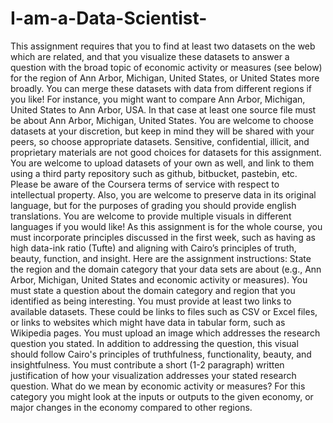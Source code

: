# I-am-a-Data-Scientist-
This assignment requires that you to find at least two datasets on the web which are related, and that you visualize these datasets to answer a question with the broad topic of economic activity or measures (see below) for the region of Ann Arbor, Michigan, United States, or United States more broadly.  You can merge these datasets with data from different regions if you like! For instance, you might want to compare Ann Arbor, Michigan, United States to Ann Arbor, USA. In that case at least one source file must be about Ann Arbor, Michigan, United States.  You are welcome to choose datasets at your discretion, but keep in mind they will be shared with your peers, so choose appropriate datasets. Sensitive, confidential, illicit, and proprietary materials are not good choices for datasets for this assignment. You are welcome to upload datasets of your own as well, and link to them using a third party repository such as github, bitbucket, pastebin, etc. Please be aware of the Coursera terms of service with respect to intellectual property.  Also, you are welcome to preserve data in its original language, but for the purposes of grading you should provide english translations. You are welcome to provide multiple visuals in different languages if you would like!  As this assignment is for the whole course, you must incorporate principles discussed in the first week, such as having as high data-ink ratio (Tufte) and aligning with Cairo’s principles of truth, beauty, function, and insight.  Here are the assignment instructions:  State the region and the domain category that your data sets are about (e.g., Ann Arbor, Michigan, United States and economic activity or measures). You must state a question about the domain category and region that you identified as being interesting. You must provide at least two links to available datasets. These could be links to files such as CSV or Excel files, or links to websites which might have data in tabular form, such as Wikipedia pages. You must upload an image which addresses the research question you stated. In addition to addressing the question, this visual should follow Cairo's principles of truthfulness, functionality, beauty, and insightfulness. You must contribute a short (1-2 paragraph) written justification of how your visualization addresses your stated research question. What do we mean by economic activity or measures? For this category you might look at the inputs or outputs to the given economy, or major changes in the economy compared to other regions.
